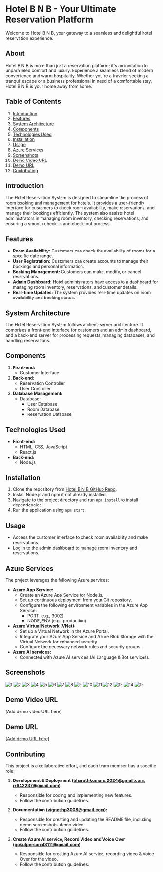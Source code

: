 # Hotel B N B - Your Ultimate Reservation Platform

Welcome to Hotel B N B, your gateway to a seamless and delightful hotel reservation experience.

## About

Hotel B N B is more than just a reservation platform; it's an invitation to unparalleled comfort and luxury. Experience a seamless blend of modern convenience and warm hospitality. Whether you're a traveler seeking a tranquil escape or a business professional in need of a comfortable stay, Hotel B N B is your home away from home.

## Table of Contents
1. [Introduction](#introduction)
2. [Features](#features)
3. [System Architecture](#system-architecture)
4. [Components](#components)
5. [Technologies Used](#technologies-used)
6. [Installation](#installation)
7. [Usage](#usage)
8. [Azure Services](#azure-services)
9. [Screenshots](#screenshots)
10. [Demo Video URL](#demo-video-url)
11. [Demo URL](#demo-url)
12. [Contributing](#contributing)

## Introduction

The Hotel Reservation System is designed to streamline the process of room booking and management for hotels. It provides a user-friendly interface for customers to check room availability, make reservations, and manage their bookings efficiently. The system also assists hotel administrators in managing room inventory, checking reservations, and ensuring a smooth check-in and check-out process.

## Features

- **Room Availability:** Customers can check the availability of rooms for a specific date range.
- **User Registration:** Customers can create accounts to manage their bookings and personal information.
- **Booking Management:** Customers can make, modify, or cancel reservations.
- **Admin Dashboard:** Hotel administrators have access to a dashboard for managing room inventory, reservations, and customer details.
- **Real-time Updates:** The system provides real-time updates on room availability and booking status.

## System Architecture

The Hotel Reservation System follows a client-server architecture. It comprises a front-end interface for customers and an admin dashboard, and a back-end server for processing requests, managing databases, and handling reservations.

## Components

1. **Front-end:**
   - Customer Interface
2. **Back-end:**
   - Reservation Controller
   - User Controller
3. **Database Management:**
   - Database:
     - User Database
     - Room Database
     - Reservation Database

## Technologies Used

- **Front-end:**
  - HTML, CSS, JavaScript
  - React.js 
- **Back-end:**
  - Node.js 

## Installation

1. Clone the repository from [Hotel B N B GitHub Repo](https://github.com/Bharath2024/Hotel-BNB.git).
2. Install Node.js and npm if not already installed.
3. Navigate to the project directory and run `npm install` to install dependencies.
4. Run the application using `npm start`.

## Usage

- Access the customer interface to check room availability and make reservations.
- Log in to the admin dashboard to manage room inventory and reservations.

## Azure Services

The project leverages the following Azure services:

- **Azure App Service:**
  - Create an Azure App Service for Node.js.
  - Set up continuous deployment from your Git repository.
  - Configure the following environment variables in the Azure App Service: 
    - PORT (e.g., 3002)
    - NODE_ENV (e.g., production)
- **Azure Virtual Network (VNet):**
  - Set up a Virtual Network in the Azure Portal.
  - Integrate your Azure App Service and Azure Blob Storage with the Virtual Network for enhanced security.
  - Configure the necessary network rules and security groups.
- **Azure AI services:**
  - Connected with Azure AI services (AI Language & Bot services).

## Screenshots

![1](https://github.com/Bharath2024/Hotel-BNB/assets/145565440/1af7019d-5fd4-4dc6-8ca3-e8ded20628e1)
![2](https://github.com/Bharath2024/Hotel-BNB/assets/145565440/6fec0c84-068b-4248-8df9-b2008aacff10)
![3](https://github.com/Bharath2024/Hotel-BNB/assets/145565440/252d1efe-9571-4a6c-ac1f-71f5e719ae80)
![4](https://github.com/Bharath2024/Hotel-BNB/assets/145565440/2ecb1c35-fe4c-496d-b880-c3a988226db5)
![5](https://github.com/Bharath2024/Hotel-BNB/assets/145565440/aaff4b9c-4b24-49e7-a33d-4d1a9439724c)
![6](https://github.com/Bharath2024/Hotel-BNB/assets/145565440/384f43ae-95bc-4e60-bb34-c457f4eb4bd5)
![7](https://github.com/Bharath2024/Hotel-BNB/assets/145565440/aa6e4164-4742-4a2f-b91d-78b5450629a7)
![8](https://github.com/Bharath2024/Hotel-BNB/assets/145565440/885eb718-d18a-46f4-b5d1-6d6ce21e5de1)
![9](https://github.com/Bharath2024/Hotel-BNB/assets/145565440/df8c8430-5afe-440e-92dc-f69ed105eb4e)
![10](https://github.com/Bharath2024/Hotel-BNB/assets/145565440/a0ee8439-cee8-42ff-98ff-4bf343737136)
![11](https://github.com/Bharath2024/Hotel-BNB/assets/145565440/324a2f98-783e-421a-a0b9-181e52ee9571)
![12](https://github.com/Bharath2024/Hotel-BNB/assets/145565440/557416df-16c7-4c43-bfde-2b2a02bb7092)
![13](https://github.com/Bharath2024/Hotel-BNB/assets/145565440/79bc3b67-d61b-4dd2-b179-d6093fcf9948)
![14](https://github.com/Bharath2024/Hotel-BNB/assets/145565440/52c04de3-bdfc-4236-a374-0d6238dde57a)
![15](https://github.com/Bharath2024/Hotel-BNB/assets/145565440/13e627ec-06af-4dd1-b773-135ec8071b4d)


## Demo Video URL

[Add demo video URL here]

## Demo URL

[[Add demo URL here]](https://hotelbnb.azurewebsites.net/)

## Contributing

This project is a collaborative effort, and each team member has a specific role:

1. **Development & Deployment (bharathkumars.2024@gmail.com, rr642237@gmail.com):**
   - Responsible for coding and implementing new features.
   - Follow the contribution guidelines.

2. **Documentation (vigneshp3008@gmail.com):**
   - Responsible for creating and updating the README file, including demo screenshots, demo video.
   - Follow the contribution guidelines.

3. **Create Azure AI service, Record Video and Voice Over (gokulpersonal3111@gmail.com):**
   - Responsible for creating Azure AI service, recording video & Voice Over for the video.
   - Follow the contribution guidelines.
